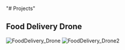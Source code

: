 "# Projects" 

## Food Delivery Drone
![FoodDelivery_Drone](https://user-images.githubusercontent.com/45835951/226965588-a6f7a05b-a222-409e-afc4-ce03f8d23292.jpeg)
![FoodDelivery_Drone2](https://user-images.githubusercontent.com/45835951/226965616-62ed64c2-b3c5-4a7d-8d66-90e6f79fb41e.jpeg)

